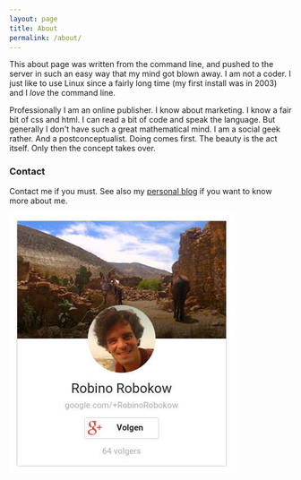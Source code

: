 ```yaml
---
layout: page
title: About
permalink: /about/
---
```


This about page was written from the command line, and pushed to the server in such an easy way that my mind got blown away. I am not a coder. I just like to use Linux since a fairly long time (my first install was in 2003) and I *love* the command line. 

Professionally I am an online publisher. I know about marketing. I know a fair bit of css and html. I can read a bit of code and speak the language. But generally I don't have such a great mathematical mind. I am a social geek rather. And a postconceptualist. Doing comes first. The beauty is the act itself. Only then the concept takes over.

### Contact

Contact me if you must. See also my <a href="https://robokow.net/about">personal blog</a> if you want to know more about me.

<img src="/images/robino-robokow-google-plus.jpg" style="max-width:420px;">
